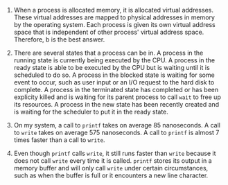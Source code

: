 1. When a process is allocated memory, it is allocated virtual addresses. These virtual addresses are mapped to physical addresses in memory by the operating system. Each process is given its own virtual address space that is independent of other process' virtual address space. Therefore, b is the best answer. 

2. There are several states that a process can be in. A process in the running state is currently being executed by the CPU.
A process in the ready state is able to be executed by the CPU but is waiting until it is scheduled to do so. A process in the 
blocked state is waiting for some event to occur, such as user input or an I/O request to the hard disk to complete. A process in the terminated state has completed or has been explicity killed and is waiting for its parent process to call `wait` to
free up its resources. A process in the new state has been recently created and is waiting for the scheduler to put it in the ready state. 


3. On my system, a call to `printf` takes on average 85 nanoseconds. A call to `write` takes on average 575 nanoseconds. A call to `printf` is almost 7 times faster than a call to `write`.


4. Even though `printf` calls `write`, it still runs faster than `write` because it does not call `write` every time it is called. `printf` stores its output in a memory buffer and will only call `write` under certain circumstances, such as when the buffer is full or it encounters a new line character. 